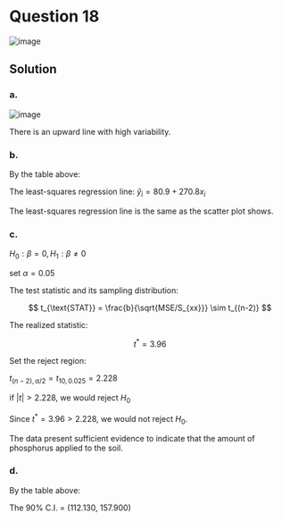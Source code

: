 # Question 18
![image](https://github.com/user-attachments/assets/b0a17e0c-7e10-4570-b9c8-e00d464cd61d)

## Solution
### a.
![image](https://github.com/user-attachments/assets/7504969e-ea29-4eb4-ba7d-97ff257bf779)

There is an upward line with high variability.

### b.

By the table above:

The least-squares regression line: $\hat{y}_i = 80.9 + 270.8 x_i$

The least-squares regression line is the same as the scatter plot shows.

### c.

$H_0: \beta=0, H_1:\beta \neq 0$

set $\alpha=0.05$

The test statistic and its sampling distribution:

$$
t_{\text{STAT}} = \frac{b}{\sqrt{MSE/S_{xx}}} \sim t_{(n-2)}
$$

The realized statistic:

$$
t^* = 3.96
$$

Set the reject region:

$t_{(n-2),\alpha/2}=t_{10,0.025}=2.228$

if $|t|>2.228$, we would reject $H_0$

Since $t^*=3.96>2.228$, we would not reject $H_0$.

The data present sufficient evidence to indicate that the amount of phosphorus applied to the soil.

### d.
By the table above:

The 90% C.I. = (112.130, 157.900)
